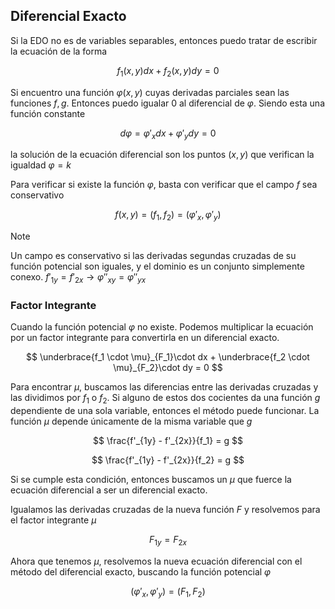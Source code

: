 ## Diferencial Exacto

Si la EDO no es de variables separables, entonces puedo tratar de escribir la ecuación de la forma

$$
f_1(x,y)dx +f_2(x,y)dy = 0
$$

Si encuentro una función $\varphi(x,y)$ cuyas derivadas parciales sean las funciones $f,g$. Entonces puedo igualar $0$ al diferencial de $\varphi$. Siendo esta una función constante

$$
d\varphi = \varphi'_xdx + \varphi'_ydy = 0
$$

la solución de la ecuación diferencial son los puntos $(x,y)$ que verifican la igualdad $\varphi = k$

Para verificar si existe la función $\varphi$, basta con verificar que el campo $f$ sea conservativo

$$
f(x,y) = \Big(f_1,\,f_2\Big) = \Big(\varphi'_x,\,\varphi'_y\Big)
$$

> [!note]
> Un campo es conservativo si las derivadas segundas cruzadas de su función potencial son iguales, y el dominio es un conjunto simplemente conexo. $f'_{1y} = f'_{2x}\to\varphi''_{xy} = \varphi''_{yx}$

### Factor Integrante

Cuando la función potencial $\varphi$ no existe. Podemos multiplicar la ecuación por un factor integrante para convertirla en un diferencial exacto.

$$
\underbrace{f_1 \cdot \mu}_{F_1}\cdot dx + \underbrace{f_2 \cdot \mu}_{F_2}\cdot dy = 0
$$

Para encontrar $\mu$, buscamos las diferencias entre las derivadas cruzadas y las dividimos por $f_1$ o $f_2$. Si alguno de estos dos cocientes da una función $g$ dependiente de una sola variable, entonces el método puede funcionar. La función $\mu$ depende únicamente de la misma variable que $g$

$$
\frac{f'_{1y} - f'_{2x}}{f_1} = g
$$

$$
\frac{f'_{1y} - f'_{2x}}{f_2} = g
$$

Si se cumple esta condición, entonces buscamos un $\mu$ que fuerce la ecuación diferencial a ser un diferencial exacto.

Igualamos las derivadas cruzadas de la nueva función $F$ y resolvemos para el factor integrante $\mu$

$$
F_{1y} = F_{2x}
$$

Ahora que tenemos $\mu$, resolvemos la nueva ecuación diferencial con el método del diferencial exacto, buscando la función potencial $\varphi$

$$
\big(\varphi'_x,\,\varphi'_y\big) = \big(F_1,\,F_2\big)
$$
